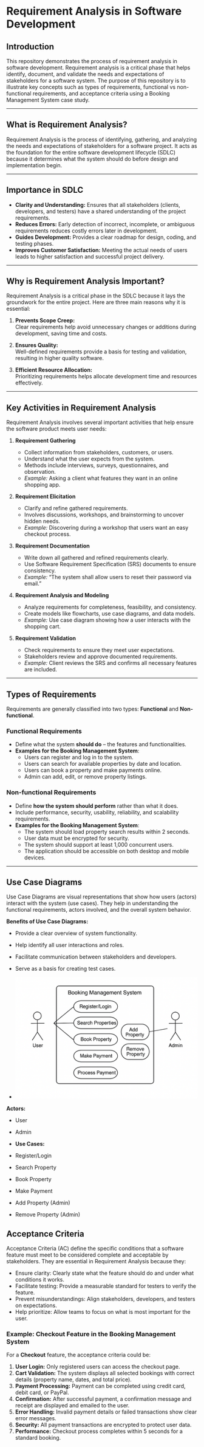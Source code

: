 # Requirement Analysis in Software Development

## Introduction
This repository demonstrates the process of requirement analysis in software development. Requirement analysis is a critical phase that helps identify, document, and validate the needs and expectations of stakeholders for a software system. The purpose of this repository is to illustrate key concepts such as types of requirements, functional vs non-functional requirements, and acceptance criteria using a Booking Management System case study.

---

## What is Requirement Analysis?
Requirement Analysis is the process of identifying, gathering, and analyzing the needs and expectations of stakeholders for a software project. It acts as the foundation for the entire software development lifecycle (SDLC) because it determines what the system should do before design and implementation begin.

---

## Importance in SDLC
- **Clarity and Understanding:** Ensures that all stakeholders (clients, developers, and testers) have a shared understanding of the project requirements.  
- **Reduces Errors:** Early detection of incorrect, incomplete, or ambiguous requirements reduces costly errors later in development.  
- **Guides Development:** Provides a clear roadmap for design, coding, and testing phases.  
- **Improves Customer Satisfaction:** Meeting the actual needs of users leads to higher satisfaction and successful project delivery.  

---

## Why is Requirement Analysis Important?
Requirement Analysis is a critical phase in the SDLC because it lays the groundwork for the entire project. Here are three main reasons why it is essential:

1. **Prevents Scope Creep:**  
   Clear requirements help avoid unnecessary changes or additions during development, saving time and costs.

2. **Ensures Quality:**  
   Well-defined requirements provide a basis for testing and validation, resulting in higher quality software.

3. **Efficient Resource Allocation:**  
   Prioritizing requirements helps allocate development time and resources effectively.

---

## Key Activities in Requirement Analysis

Requirement Analysis involves several important activities that help ensure the software product meets user needs:

1. **Requirement Gathering**  
   - Collect information from stakeholders, customers, or users.  
   - Understand what the user expects from the system.  
   - Methods include interviews, surveys, questionnaires, and observation.  
   - *Example:* Asking a client what features they want in an online shopping app.

2. **Requirement Elicitation**  
   - Clarify and refine gathered requirements.  
   - Involves discussions, workshops, and brainstorming to uncover hidden needs.  
   - *Example:* Discovering during a workshop that users want an easy checkout process.

3. **Requirement Documentation**  
   - Write down all gathered and refined requirements clearly.  
   - Use Software Requirement Specification (SRS) documents to ensure consistency.  
   - *Example:* “The system shall allow users to reset their password via email.”

4. **Requirement Analysis and Modeling**  
   - Analyze requirements for completeness, feasibility, and consistency.  
   - Create models like flowcharts, use case diagrams, and data models.  
   - *Example:* Use case diagram showing how a user interacts with the shopping cart.

5. **Requirement Validation**  
   - Check requirements to ensure they meet user expectations.  
   - Stakeholders review and approve documented requirements.  
   - *Example:* Client reviews the SRS and confirms all necessary features are included.

---

## Types of Requirements

Requirements are generally classified into two types: **Functional** and **Non-functional**.

### Functional Requirements
- Define what the system **should do** – the features and functionalities.  
- **Examples for the Booking Management System**:
  - Users can register and log in to the system.
  - Users can search for available properties by date and location.
  - Users can book a property and make payments online.
  - Admin can add, edit, or remove property listings.

### Non-functional Requirements
- Define **how the system should perform** rather than what it does.  
- Include performance, security, usability, reliability, and scalability requirements.  
- **Examples for the Booking Management System**:
  - The system should load property search results within 2 seconds.
  - User data must be encrypted for security.
  - The system should support at least 1,000 concurrent users.
  - The application should be accessible on both desktop and mobile devices.

---

## Use Case Diagrams
Use Case Diagrams are visual representations that show how users (actors) interact with the system (use cases). They help in understanding the functional requirements, actors involved, and the overall system behavior.

**Benefits of Use Case Diagrams:**
- Provide a clear overview of system functionality.
- Help identify all user interactions and roles.
- Facilitate communication between stakeholders and developers.
- Serve as a basis for creating test cases.

- ![Booking System Use Case](alx-booking-uc.png.png)

**Actors:**
- User
- Admin

- **Use Cases:**
- Register/Login
- Search Property
- Book Property
- Make Payment
- Add Property (Admin)
- Remove  Property (Admin)
## Acceptance Criteria

Acceptance Criteria (AC) define the specific conditions that a software feature must meet to be considered complete and acceptable by stakeholders. They are essential in Requirement Analysis because they:

- Ensure clarity: Clearly state what the feature should do and under what conditions it works.
- Facilitate testing: Provide a measurable standard for testers to verify the feature.
- Prevent misunderstandings: Align stakeholders, developers, and testers on expectations.
- Help prioritize: Allow teams to focus on what is most important for the user.

### Example: Checkout Feature in the Booking Management System

For a **Checkout** feature, the acceptance criteria could be:

1. **User Login:** Only registered users can access the checkout page.
2. **Cart Validation:** The system displays all selected bookings with correct details (property name, dates, and total price).
3. **Payment Processing:** Payment can be completed using credit card, debit card, or PayPal.
4. **Confirmation:** After successful payment, a confirmation message and receipt are displayed and emailed to the user.
5. **Error Handling:** Invalid payment details or failed transactions show clear error messages.
6. **Security:** All payment transactions are encrypted to protect user data.
7. **Performance:** Checkout process completes within 5 seconds for a standard booking.


